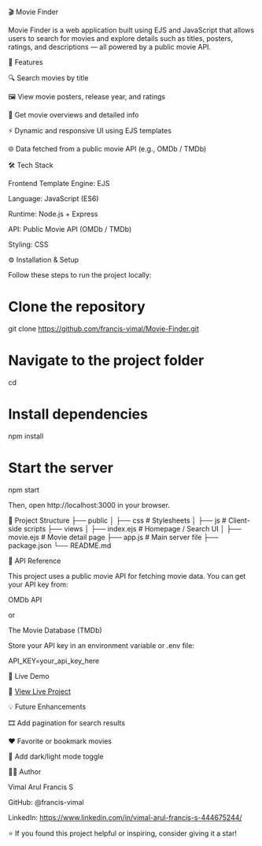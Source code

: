 🎬 Movie Finder

Movie Finder is a web application built using EJS and JavaScript that allows users to search for movies and explore details such as titles, posters, ratings, and descriptions — all powered by a public movie API.

🌟 Features

🔍 Search movies by title

🖼️ View movie posters, release year, and ratings

📖 Get movie overviews and detailed info

⚡ Dynamic and responsive UI using EJS templates

🌐 Data fetched from a public movie API (e.g., OMDb / TMDb)

🛠️ Tech Stack

Frontend Template Engine: EJS

Language: JavaScript (ES6)

Runtime: Node.js + Express

API: Public Movie API (OMDb / TMDb)

Styling: CSS

⚙️ Installation & Setup

Follow these steps to run the project locally:

# Clone the repository
git clone https://github.com/francis-vimal/Movie-Finder.git

# Navigate to the project folder
cd <your-repo-name>

# Install dependencies
npm install

# Start the server
npm start


Then, open http://localhost:3000
 in your browser.

📁 Project Structure
├── public
│   ├── css              # Stylesheets
│   ├── js               # Client-side scripts
├── views
│   ├── index.ejs        # Homepage / Search UI
│   ├── movie.ejs        # Movie detail page
├── app.js               # Main server file
├── package.json
└── README.md

🔑 API Reference

This project uses a public movie API for fetching movie data.
You can get your API key from:

OMDb API

or

The Movie Database (TMDb)

Store your API key in an environment variable or .env file:

API_KEY=your_api_key_here

🚀 Live Demo

🔗 [View Live Project](https://movie-finder-omcy.onrender.com/)

💡 Future Enhancements

🎞️ Add pagination for search results

❤️ Favorite or bookmark movies

🌙 Add dark/light mode toggle

👨‍💻 Author

Vimal Arul Francis S

GitHub: @francis-vimal

LinkedIn: https://www.linkedin.com/in/vimal-arul-francis-s-444675244/

⭐ If you found this project helpful or inspiring, consider giving it a star!
